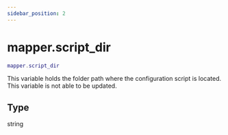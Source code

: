 ```yaml
---
sidebar_position: 2
---
```


# mapper.script_dir
```lua
mapper.script_dir
```
This variable holds the folder path where the configuration script is located.<br/>
This variable is not able to be updated.

## Type
string